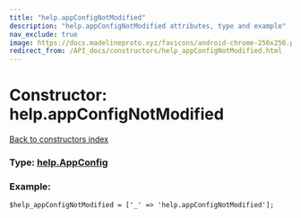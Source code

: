 ```yaml
---
title: "help.appConfigNotModified"
description: "help.appConfigNotModified attributes, type and example"
nav_exclude: true
image: https://docs.madelineproto.xyz/favicons/android-chrome-256x256.png
redirect_from: /API_docs/constructors/help_appConfigNotModified.html
---
```

# Constructor: help.appConfigNotModified  
[Back to constructors index](/API_docs/constructors/index.html)






### Type: [help.AppConfig](/API_docs/types/help.AppConfig.html)


### Example:

```
$help_appConfigNotModified = ['_' => 'help.appConfigNotModified'];
```  
